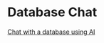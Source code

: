# Database Chat

[Chat with a database using AI](https://n8n.io/workflows/2090-chat-with-a-database-using-ai/)